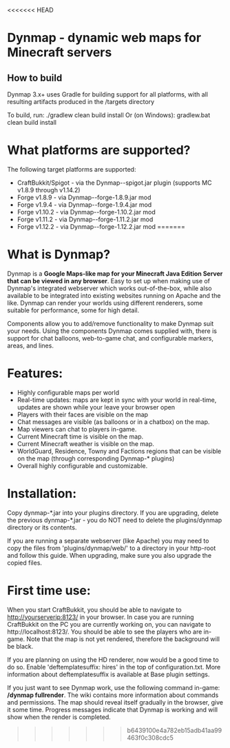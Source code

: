 <<<<<<< HEAD
# Dynmap - dynamic web maps for Minecraft servers

## How to build
Dynmap 3.x+ uses Gradle for building support for all platforms, with all resulting artifacts produced in the /targets directory

To build, run:
    ./gradlew clean build install
Or (on Windows):
    gradlew.bat clean build install
    
# What platforms are supported?
The following target platforms are supported:
- CraftBukkit/Spigot - via the Dynmap-<version>-spigot.jar plugin (supports MC v1.8.9 through v1.14.2)
- Forge v1.8.9 - via Dynmap-<version>-forge-1.8.9.jar mod
- Forge v1.9.4 - via Dynmap-<version>-forge-1.9.4.jar mod
- Forge v1.10.2 - via Dynmap-<version>-forge-1.10.2.jar mod
- Forge v1.11.2 - via Dynmap-<version>-forge-1.11.2.jar mod
- Forge v1.12.2 - via Dynmap-<version>-forge-1.12.2.jar mod
=======
# What is Dynmap?

Dynmap is a **Google Maps-like map for your Minecraft Java Edition Server that can be viewed in any browser**. Easy to set up when making use of Dynmap's integrated webserver which works out-of-the-box, while also available to be integrated into existing websites running on Apache and the like. Dynmap can render your worlds using different renderers, some suitable for performance, some for high detail.

Components allow you to add/remove functionality to make Dynmap suit your needs. Using the components Dynmap comes supplied with, there is support for chat balloons, web-to-game chat, and configurable markers, areas, and lines.

# Features:

 - Highly configurable maps per world
 - Real-time updates: maps are kept in sync with your world in real-time, updates are shown while your leave your browser open
 - Players with their faces are visible on the map
 - Chat messages are visible (as balloons or in a chatbox) on the map.
 - Map viewers can chat to players in-game.
 - Current Minecraft time is visible on the map.
 - Current Minecraft weather is visible on the map.
 - WorldGuard, Residence, Towny and Factions regions that can be visible on the map (through corresponding Dynmap-\* plugins)
 - Overall highly configurable and customizable.

# Installation:
Copy dynmap-\*.jar into your plugins directory. If you are upgrading, delete the previous dynmap-\*.jar - you do NOT need to delete the plugins/dynmap directory or its contents.

If you are running a separate webserver (like Apache) you may need to copy the files from 'plugins/dynmap/web/' to a directory in your http-root and follow this guide. When upgrading, make sure you also upgrade the copied files.

# First time use:

When you start CraftBukkit, you should be able to navigate to [http://yourserverip:8123/](http://yourserverip:8123/) in your browser. In case you are running CraftBukkit on the PC you are currently working on, you can navigate to http://localhost:8123/. You should be able to see the players who are in-game. Note that the map is not yet rendered, therefore the background will be black.

If you are planning on using the HD renderer, now would be a good time to do so. Enable 'deftemplatesuffix: hires' in the top of configuration.txt. More information about deftemplatesuffix is available at Base plugin settings.

If you just want to see Dynmap work, use the following command in-game: **/dynmap fullrender**. The wiki contains more information about commands and permissions. The map should reveal itself gradually in the browser, give it some time. Progress messages indicate that Dynmap is working and will show when the render is completed.
>>>>>>> b6439100e4a782eb15adb41aa99463f0c308cdc5
